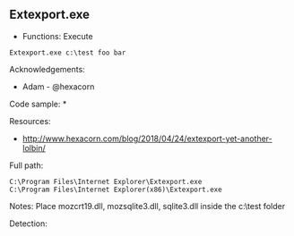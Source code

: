 ## Extexport.exe

* Functions: Execute

```
Extexport.exe c:\test foo bar
```

Acknowledgements:
* Adam - @hexacorn

Code sample:
* 

Resources:
* http://www.hexacorn.com/blog/2018/04/24/extexport-yet-another-lolbin/

Full path:
```
C:\Program Files\Internet Explorer\Extexport.exe    
C:\Program Files\Internet Explorer(x86)\Extexport.exe
```

Notes:
Place mozcrt19.dll, mozsqlite3.dll, sqlite3.dll inside the c:\test folder

Detection:



 
